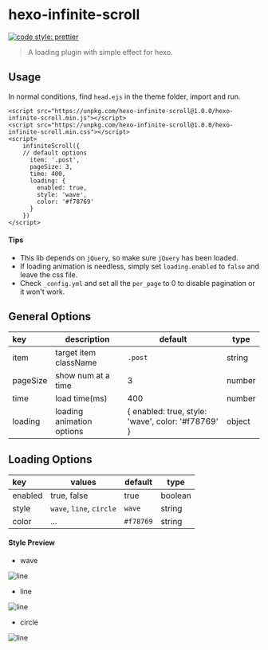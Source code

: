 # hexo-infinite-scroll

[![code style: prettier](https://img.shields.io/badge/code_style-prettier-ff69b4.svg)](https://github.com/prettier/prettier)

> A loading plugin with simple effect for hexo.

## Usage
In normal conditions, find `head.ejs` in the theme folder, import and run.
```
<script src="https://unpkg.com/hexo-infinite-scroll@1.0.0/hexo-infinite-scroll.min.js"></script>
<script src="https://unpkg.com/hexo-infinite-scroll@1.0.0/hexo-infinite-scroll.min.css"></script>
<script>
    infiniteScroll({ 
    // default options
      item: '.post',
      pageSize: 3,
      time: 400,
      loading: {
        enabled: true,
        style: 'wave',
        color: '#f78769'
      }
    })
</script>
```
#### Tips
* This lib depends on `jQuery`, so make sure `jQuery` has been loaded.  
* If loading animation is needless, simply set `loading.enabled` to `false` and leave the css file.
* Check `_config.yml` and set all the `per_page` to 0 to disable pagination or it won't work.

## General Options  
|key|description|default|type|
|:---|---|---|---|
| item| target item className |`.post`|string|
| pageSize| show num at a time | 3 |number|
| time|load time(ms) | 400 |number|
| loading|loading animation options | { enabled: true, style: 'wave', color: '#f78769' }|object |

## Loading Options  
|key|values|default|type|
|:---|---|---|---|
| enabled| true, false |true|boolean|
| style| `wave`, `line`, `circle` | `wave` |string|
| color| ... | `#f78769` |string|

#### Style Preview
* wave  

![line](http://osly086qe.bkt.clouddn.com/wave.gif)  
* line  

![line](http://osly086qe.bkt.clouddn.com/line.gif)  
* circle  

![line](http://osly086qe.bkt.clouddn.com/circle.gif)
